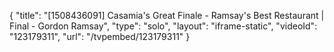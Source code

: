 {
    "title": "[1508436091] Casamia's Great Finale - Ramsay's Best Restaurant | Final - Gordon Ramsay",
    "type": "solo",
    "layout": "iframe-static",
    "videoId": "123179311",
    "url": "\/tvpembed\/123179311"
}